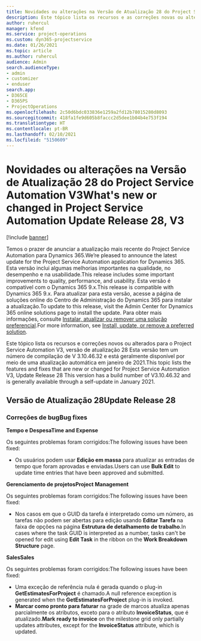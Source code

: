 ```yaml
---
title: Novidades ou alterações na Versão de Atualização 28 do Project Service Automation V3
description: Este tópico lista os recursos e as correções novas ou alteradas disponíveis na Versão de Atualização 28 do Project Service Automation V3.
author: ruhercul
manager: kfend
ms.service: project-operations
ms.custom: dyn365-projectservice
ms.date: 01/26/2021
ms.topic: article
ms.author: ruhercul
audience: Admin
search.audienceType:
- admin
- customizer
- enduser
search.app:
- D365CE
- D365PS
- ProjectOperations
ms.openlocfilehash: 2c50d6bdc033836e1259a2fd12b78015280d8093
ms.sourcegitcommit: 418fa1fe9d605b8faccc2d5dee1b04b4e753f194
ms.translationtype: HT
ms.contentlocale: pt-BR
ms.lasthandoff: 02/10/2021
ms.locfileid: "5150609"
---
```

# <a name="whats-new-or-changed-in-project-service-automation-update-release-28-v3"></a><span data-ttu-id="1a9b7-103">Novidades ou alterações na Versão de Atualização 28 do Project Service Automation V3</span><span class="sxs-lookup"><span data-stu-id="1a9b7-103">What's new or changed in Project Service Automation Update Release 28, V3</span></span>

[!include [banner](../includes/psa-now-project-operations.md)]

<span data-ttu-id="1a9b7-104">Temos o prazer de anunciar a atualização mais recente do Project Service Automation para Dynamics 365.</span><span class="sxs-lookup"><span data-stu-id="1a9b7-104">We’re pleased to announce the latest update for the Project Service Automation application for Dynamics 365.</span></span> <span data-ttu-id="1a9b7-105">Esta versão inclui algumas melhorias importantes na qualidade, no desempenho e na usabilidade.</span><span class="sxs-lookup"><span data-stu-id="1a9b7-105">This release includes some important improvements to quality, performance, and usability.</span></span> <span data-ttu-id="1a9b7-106">Esta versão é compatível com o Dynamics 365 9.x.</span><span class="sxs-lookup"><span data-stu-id="1a9b7-106">This release is compatible with Dynamics 365 9.x.</span></span> <span data-ttu-id="1a9b7-107">Para atualizar para esta versão, acesse a página de soluções online do Centro de Administração do Dynamics 365 para instalar a atualização.</span><span class="sxs-lookup"><span data-stu-id="1a9b7-107">To update to this release, visit the Admin Center for Dynamics 365 online solutions page to install the update.</span></span> <span data-ttu-id="1a9b7-108">Para obter mais informações, consulte [Instalar, atualizar ou remover uma solução preferencial](https://docs.microsoft.com/power-platform/admin/install-remove-preferred-solution).</span><span class="sxs-lookup"><span data-stu-id="1a9b7-108">For more information, see [Install, update, or remove a preferred solution](https://docs.microsoft.com/power-platform/admin/install-remove-preferred-solution).</span></span>

<span data-ttu-id="1a9b7-109">Este tópico lista os recursos e correções novos ou alterados para o Project Service Automation V3, versão de atualização 28 Esta versão tem um número de compilação de V 3.10.46.32 e está geralmente disponível por meio de uma atualização automática em janeiro de 2021.</span><span class="sxs-lookup"><span data-stu-id="1a9b7-109">This topic lists the features and fixes that are new or changed for Project Service Automation V3, Update Release 28 This version has a build number of V3.10.46.32 and is generally available through a self-update in January 2021.</span></span>

## <a name="update-release-28"></a><span data-ttu-id="1a9b7-110">Versão de Atualização 28</span><span class="sxs-lookup"><span data-stu-id="1a9b7-110">Update Release 28</span></span>

### <a name="bug-fixes"></a><span data-ttu-id="1a9b7-111">Correções de bug</span><span class="sxs-lookup"><span data-stu-id="1a9b7-111">Bug fixes</span></span>

<span data-ttu-id="1a9b7-112">**Tempo e Despesa**</span><span class="sxs-lookup"><span data-stu-id="1a9b7-112">**Time and Expense**</span></span>

<span data-ttu-id="1a9b7-113">Os seguintes problemas foram corrigidos:</span><span class="sxs-lookup"><span data-stu-id="1a9b7-113">The following issues have been fixed:</span></span>

- <span data-ttu-id="1a9b7-114">Os usuários podem usar **Edição em massa** para atualizar as entradas de tempo que foram aprovadas e enviadas.</span><span class="sxs-lookup"><span data-stu-id="1a9b7-114">Users can use **Bulk Edit** to update time entries that have been approved and submitted.</span></span>

<span data-ttu-id="1a9b7-115">**Gerenciamento de projetos**</span><span class="sxs-lookup"><span data-stu-id="1a9b7-115">**Project Management**</span></span>

<span data-ttu-id="1a9b7-116">Os seguintes problemas foram corrigidos:</span><span class="sxs-lookup"><span data-stu-id="1a9b7-116">The following issues have been fixed:</span></span>

- <span data-ttu-id="1a9b7-117">Nos casos em que o GUID da tarefa é interpretado como um número, as tarefas não podem ser abertas para edição usando **Editar Tarefa** na faixa de opções na página **Estrutura de detalhamento de trabalho**.</span><span class="sxs-lookup"><span data-stu-id="1a9b7-117">In cases where the task GUID is interpreted as a number, tasks can't be opened for edit using **Edit Task** in the ribbon on the **Work Breakdown Structure** page.</span></span>

<span data-ttu-id="1a9b7-118">**Sales**</span><span class="sxs-lookup"><span data-stu-id="1a9b7-118">**Sales**</span></span>

<span data-ttu-id="1a9b7-119">Os seguintes problemas foram corrigidos:</span><span class="sxs-lookup"><span data-stu-id="1a9b7-119">The following issues have been fixed:</span></span>

- <span data-ttu-id="1a9b7-120">Uma exceção de referência nula é gerada quando o plug-in **GetEstimatesForProject** é chamado.</span><span class="sxs-lookup"><span data-stu-id="1a9b7-120">A null reference exception is generated when the **GetEstimatesForProject** plug-in is invoked.</span></span>
- <span data-ttu-id="1a9b7-121">**Marcar como pronto para faturar** na grade de marcos atualiza apenas parcialmente os atributos, exceto para o atributo **InvoiceStatus**, que é atualizado.</span><span class="sxs-lookup"><span data-stu-id="1a9b7-121">**Mark ready to invoice** on the milestone grid only partially updates attributes, except for the **InvoiceStatus** attribute, which is updated.</span></span>

